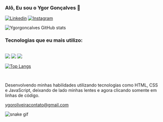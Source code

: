 ### Alô, Eu sou o Ygor Gonçalves 🤙


[![Linkedin](https://img.shields.io/badge/LinkedIn-0077B5?style=for-the-badge&logo=linkedin&logoColor=white)](https://www.linkedin.com/in/ygorgoncalves/)
[![Instagram](https://img.shields.io/badge/Instagram-E4405F?style=for-the-badge&logo=instagram&logoColor=white)](https://instagram.com/ygorgoncalvs)

![Ygorgoncalves GitHub stats](https://github-readme-stats.vercel.app/api?username=ygorgoncalves&show_icons=true&theme=radical)

### Tecnologias que eu mais utilizo:

<div style="display: inline-block"><br/>
  <img align="center alt="html5" src="https://img.shields.io/badge/HTML5-E34F26?style=for-the-badge&logo=html5&logoColor=white" />
  <img align="center alt="CSS3" src="https://img.shields.io/badge/CSS3-1572B6?style=for-the-badge&logo=css3&logoColor=white" />
  <img align="center alt="JavaScript" src="https://img.shields.io/badge/JavaScript-F7DF1E?style=for-the-badge&logo=javascript&logoColor=black" />
  
</div>
                                                                                                                                              
[![Top Langs](https://github-readme-stats.vercel.app/api/top-langs/?username=ygorgoncalves&layout=compact)](https://github.com/anuraghazra/github-readme-stats)

<br>

Desenvolvendo minhas habilidades utilizando tecnologias como HTML, CSS e JavaScript, deixando de lado minhas lentes e agora clicando somente em linhas de código.

ygoroliveiracontato@gmail.com

![snake gif](https://github.com/Ygorgoncalves/Ygorgoncalves/blob/output/github-contribution-grid-snake.svg)

